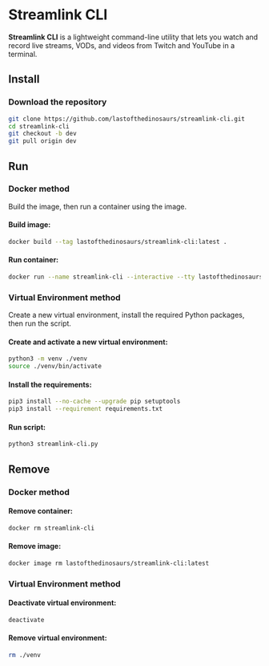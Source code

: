 # Streamlink CLI
**Streamlink CLI** is a lightweight command-line utility that lets you watch and record live streams, VODs, and videos from Twitch and YouTube in a terminal.  

## Install

### Download the repository
``` bash
git clone https://github.com/lastofthedinosaurs/streamlink-cli.git
cd streamlink-cli
git checkout -b dev
git pull origin dev
```

## Run

### Docker method

Build the image, then run a container using the image. 

#### Build image:
``` bash
docker build --tag lastofthedinosaurs/streamlink-cli:latest .
```

#### Run container:
``` bash
docker run --name streamlink-cli --interactive --tty lastofthedinosaurs/streamlink-cli:latest 
```

### Virtual Environment method

Create a new virtual environment, install the required Python packages, then run the script.

#### Create and activate a new virtual environment:

``` bash
python3 -m venv ./venv
source ./venv/bin/activate
```

#### Install the requirements:
``` bash
pip3 install --no-cache --upgrade pip setuptools
pip3 install --requirement requirements.txt
```

#### Run script:
``` bash
python3 streamlink-cli.py
```

## Remove

### Docker method

#### Remove container:
``` bash
docker rm streamlink-cli
```

#### Remove image:
``` bash
docker image rm lastofthedinosaurs/streamlink-cli:latest
```

### Virtual Environment method

#### Deactivate virtual environment:
``` bash
deactivate
```

#### Remove virtual environment:
``` bash
rm ./venv
```
